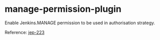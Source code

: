 # manage-permission-plugin

Enable Jenkins.MANAGE permission to be used in authorisation strategy.

Reference: [jep-223](https://github.com/jenkinsci/jep/tree/master/jep/223)
